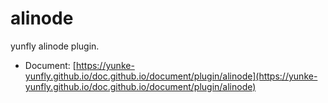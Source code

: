 # alinode

yunfly alinode plugin.

- Document: [https://yunke-yunfly.github.io/doc.github.io/document/plugin/alinode](https://yunke-yunfly.github.io/doc.github.io/document/plugin/alinode)

